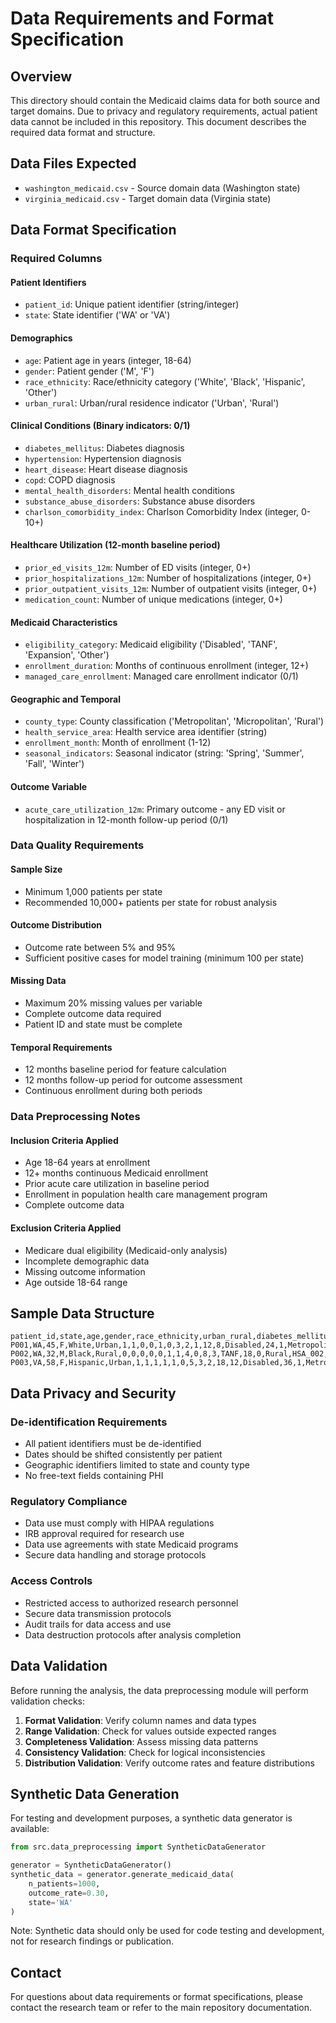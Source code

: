 # Data Requirements and Format Specification

## Overview

This directory should contain the Medicaid claims data for both source and target domains. Due to privacy and regulatory requirements, actual patient data cannot be included in this repository. This document describes the required data format and structure.

## Data Files Expected

- `washington_medicaid.csv` - Source domain data (Washington state)
- `virginia_medicaid.csv` - Target domain data (Virginia state)

## Data Format Specification

### Required Columns

#### Patient Identifiers
- `patient_id`: Unique patient identifier (string/integer)
- `state`: State identifier ('WA' or 'VA')

#### Demographics
- `age`: Patient age in years (integer, 18-64)
- `gender`: Patient gender ('M', 'F')
- `race_ethnicity`: Race/ethnicity category ('White', 'Black', 'Hispanic', 'Other')
- `urban_rural`: Urban/rural residence indicator ('Urban', 'Rural')

#### Clinical Conditions (Binary indicators: 0/1)
- `diabetes_mellitus`: Diabetes diagnosis
- `hypertension`: Hypertension diagnosis
- `heart_disease`: Heart disease diagnosis
- `copd`: COPD diagnosis
- `mental_health_disorders`: Mental health conditions
- `substance_abuse_disorders`: Substance abuse disorders
- `charlson_comorbidity_index`: Charlson Comorbidity Index (integer, 0-10+)

#### Healthcare Utilization (12-month baseline period)
- `prior_ed_visits_12m`: Number of ED visits (integer, 0+)
- `prior_hospitalizations_12m`: Number of hospitalizations (integer, 0+)
- `prior_outpatient_visits_12m`: Number of outpatient visits (integer, 0+)
- `medication_count`: Number of unique medications (integer, 0+)

#### Medicaid Characteristics
- `eligibility_category`: Medicaid eligibility ('Disabled', 'TANF', 'Expansion', 'Other')
- `enrollment_duration`: Months of continuous enrollment (integer, 12+)
- `managed_care_enrollment`: Managed care enrollment indicator (0/1)

#### Geographic and Temporal
- `county_type`: County classification ('Metropolitan', 'Micropolitan', 'Rural')
- `health_service_area`: Health service area identifier (string)
- `enrollment_month`: Month of enrollment (1-12)
- `seasonal_indicators`: Seasonal indicator (string: 'Spring', 'Summer', 'Fall', 'Winter')

#### Outcome Variable
- `acute_care_utilization_12m`: Primary outcome - any ED visit or hospitalization in 12-month follow-up period (0/1)

### Data Quality Requirements

#### Sample Size
- Minimum 1,000 patients per state
- Recommended 10,000+ patients per state for robust analysis

#### Outcome Distribution
- Outcome rate between 5% and 95%
- Sufficient positive cases for model training (minimum 100 per state)

#### Missing Data
- Maximum 20% missing values per variable
- Complete outcome data required
- Patient ID and state must be complete

#### Temporal Requirements
- 12 months baseline period for feature calculation
- 12 months follow-up period for outcome assessment
- Continuous enrollment during both periods

### Data Preprocessing Notes

#### Inclusion Criteria Applied
- Age 18-64 years at enrollment
- 12+ months continuous Medicaid enrollment
- Prior acute care utilization in baseline period
- Enrollment in population health care management program
- Complete outcome data

#### Exclusion Criteria Applied
- Medicare dual eligibility (Medicaid-only analysis)
- Incomplete demographic data
- Missing outcome information
- Age outside 18-64 range

## Sample Data Structure

```csv
patient_id,state,age,gender,race_ethnicity,urban_rural,diabetes_mellitus,hypertension,heart_disease,copd,mental_health_disorders,substance_abuse_disorders,charlson_comorbidity_index,prior_ed_visits_12m,prior_hospitalizations_12m,prior_outpatient_visits_12m,medication_count,eligibility_category,enrollment_duration,managed_care_enrollment,county_type,health_service_area,enrollment_month,seasonal_indicators,acute_care_utilization_12m
P001,WA,45,F,White,Urban,1,1,0,0,1,0,3,2,1,12,8,Disabled,24,1,Metropolitan,HSA_001,3,Spring,1
P002,WA,32,M,Black,Rural,0,0,0,0,0,1,1,4,0,8,3,TANF,18,0,Rural,HSA_002,7,Summer,0
P003,VA,58,F,Hispanic,Urban,1,1,1,1,1,0,5,3,2,18,12,Disabled,36,1,Metropolitan,HSA_101,11,Fall,1
```

## Data Privacy and Security

### De-identification Requirements
- All patient identifiers must be de-identified
- Dates should be shifted consistently per patient
- Geographic identifiers limited to state and county type
- No free-text fields containing PHI

### Regulatory Compliance
- Data use must comply with HIPAA regulations
- IRB approval required for research use
- Data use agreements with state Medicaid programs
- Secure data handling and storage protocols

### Access Controls
- Restricted access to authorized research personnel
- Secure data transmission protocols
- Audit trails for data access and use
- Data destruction protocols after analysis completion

## Data Validation

Before running the analysis, the data preprocessing module will perform validation checks:

1. **Format Validation**: Verify column names and data types
2. **Range Validation**: Check for values outside expected ranges
3. **Completeness Validation**: Assess missing data patterns
4. **Consistency Validation**: Check for logical inconsistencies
5. **Distribution Validation**: Verify outcome rates and feature distributions

## Synthetic Data Generation

For testing and development purposes, a synthetic data generator is available:

```python
from src.data_preprocessing import SyntheticDataGenerator

generator = SyntheticDataGenerator()
synthetic_data = generator.generate_medicaid_data(
    n_patients=1000,
    outcome_rate=0.30,
    state='WA'
)
```

Note: Synthetic data should only be used for code testing and development, not for research findings or publication.

## Contact

For questions about data requirements or format specifications, please contact the research team or refer to the main repository documentation.

